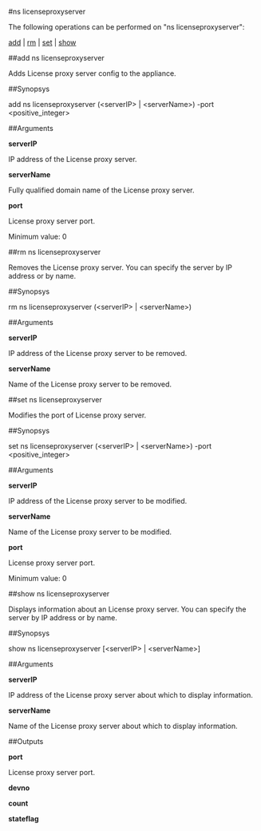 #ns licenseproxyserver

The following operations can be performed on "ns licenseproxyserver":


[add](#add-ns-licenseproxyserver) | [rm](#rm-ns-licenseproxyserver) | [set](#set-ns-licenseproxyserver) | [show](#show-ns-licenseproxyserver)

##add ns licenseproxyserver

Adds License proxy server config to the appliance.


##Synopsys

add ns licenseproxyserver (&lt;serverIP> | &lt;serverName>) -port &lt;positive_integer>


##Arguments

<b>serverIP</b>
IP address of the License proxy server.

<b>serverName</b>
Fully qualified domain name of the License proxy server.

<b>port</b>
License proxy server port.
Minimum value: 0



##rm ns licenseproxyserver

Removes the License proxy server. You can specify the server by IP address or by name.


##Synopsys

rm ns licenseproxyserver (&lt;serverIP> | &lt;serverName>)


##Arguments

<b>serverIP</b>
IP address of the License proxy server to be removed.

<b>serverName</b>
Name of the License proxy server to be removed.



##set ns licenseproxyserver

Modifies the port of License proxy server.


##Synopsys

set ns licenseproxyserver (&lt;serverIP> | &lt;serverName>) -port &lt;positive_integer>


##Arguments

<b>serverIP</b>
IP address of the License proxy server to be modified.

<b>serverName</b>
Name of the License proxy server to be modified.

<b>port</b>
License proxy server port.
Minimum value: 0



##show ns licenseproxyserver

Displays information about an License proxy server. You can specify the server by IP address or by name.


##Synopsys

show ns licenseproxyserver [&lt;serverIP> | &lt;serverName>]


##Arguments

<b>serverIP</b>
IP address of the License proxy server about which to display information.

<b>serverName</b>
Name of the License proxy server about which to display information.



##Outputs

<b>port</b>
License proxy server port.

<b>devno</b>

<b>count</b>

<b>stateflag</b>



